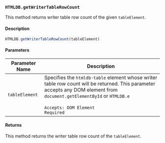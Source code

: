 ### `HTMLDB.getWriterTableRowCount`

This method returns writer table row count of the given `tableElement`.

#### Description

```javascript
HTMLDB.getWriterTableRowCount(tableElement)
```

#### Parameters

| Parameter Name             | Description                               |
| -------------------------- | ----------------------------------------- |
| `tableElement` | Specifies the `htmldb-table` element whose writer table row count will be returned. This parameter accepts any DOM element from `document.getElementById` or `HTMLDB.e`<br><br>`Accepts: DOM Element`<br>`Required` |

#### Returns

This method returns the writer table row count of the `tableElement`.